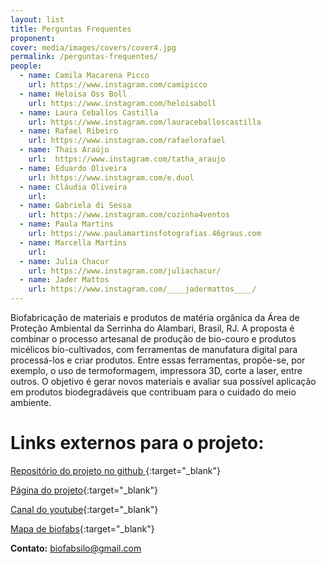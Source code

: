 ```yaml
---
layout: list
title: Perguntas Frequentes
proponent: 
cover: media/images/covers/cover4.jpg
permalink: /perguntas-frequentes/
people:
  - name: Camila Macarena Picco
    url: https://www.instagram.com/camipicco
  - name: Heloisa Oss Boll
    url: https://www.instagram.com/heloisaboll
  - name: Laura Ceballos Castilla
    url: https://www.instagram.com/lauraceballoscastilla
  - name: Rafael Ribeiro
    url: https://www.instagram.com/rafaelorafael
  - name: Thais Araújo
    url:  https://www.instagram.com/tatha_araujo
  - name: Eduardo Oliveira 
    url: https://www.instagram.com/e.duol  
  - name: Cláudia Oliveira 
    url: 
  - name: Gabriela di Sessa 
    url: https://www.instagram.com/cozinha4ventos
  - name: Paula Martins
    url: https://www.paulamartinsfotografias.46graus.com
  - name: Marcella Martins
    url: 
  - name: Julia Chacur
    url: https://www.instagram.com/juliachacur/
  - name: Jader Mattos
    url: https://www.instagram.com/____jadermattos____/
---
```


Biofabricação de materiais e produtos de matéria orgânica da Área de Proteção Ambiental da Serrinha do Alambari, Brasil, RJ. A proposta é combinar o processo artesanal de produção de bio-couro e produtos micélicos bio-cultivados, com ferramentas de manufatura digital para processá-los e criar produtos. Entre essas ferramentas, propõe-se, por exemplo, o uso de termoformagem, impressora 3D, corte a laser, entre outros. O objetivo é gerar novos materiais e avaliar sua possível aplicação em produtos biodegradáveis que contribuam para o cuidado do meio ambiente.


# Links externos para o projeto:
  
[Repositório do projeto no github ](https://github.com/biofabsilo/biofab/wiki){:target="_blank"}
  
[Página do projeto](https://biofabsilo.wixsite.com/website){:target="_blank"}
  
[Canal do youtube](https://www.youtube.com/channel/UC0DuPAl8HkXWLa80pGNmyeQ/videos?view_as=subscriber){:target="_blank"}  
  
[Mapa de biofabs](http://umap.openstreetmap.fr/es/map/anonymous-edit/355463:s8bZLLmfHoGaJQrhjjd3fOq-u8c){:target="_blank"}


**Contato:** biofabsilo@gmail.com

